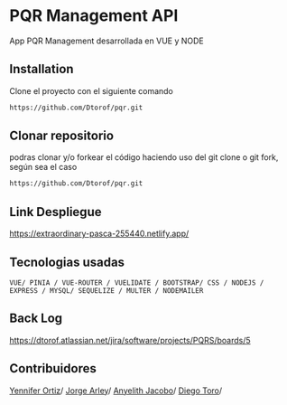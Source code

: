 # PQR Management API

App PQR Management desarrollada en VUE y NODE

## Installation
Clone el proyecto con el siguiente comando

```bash
https://github.com/Dtorof/pqr.git
```
## Clonar repositorio
podras clonar y/o forkear el código haciendo uso del git clone o git fork, según sea el caso

```bash
https://github.com/Dtorof/pqr.git
```

## Link Despliegue
https://extraordinary-pasca-255440.netlify.app/

## Tecnologias usadas
`VUE/ PINIA / VUE-ROUTER / VUELIDATE / BOOTSTRAP/ CSS / NODEJS / EXPRESS / MYSQL/ SEQUELIZE / MULTER / NODEMAILER`

## Back Log
https://dtorof.atlassian.net/jira/software/projects/PQRS/boards/5

## Contribuidores
[Yennifer Ortiz](https://github.com/yortizher)/
[Jorge Arley](https://github.com/drbobby27)/
[Anyelith Jacobo](https://github.com/anyelithj)/
[Diego Toro](https://github.com/Dtorof)/
